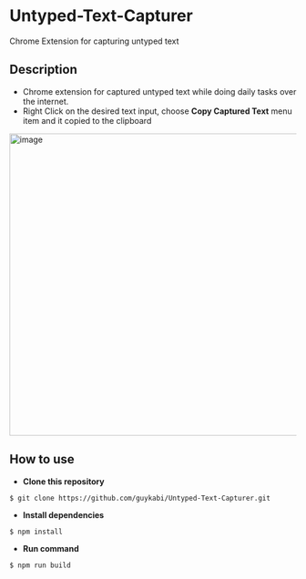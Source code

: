 # Untyped-Text-Capturer
Chrome Extension for capturing untyped text

## Description
- Chrome extension for captured untyped text while doing daily tasks over the internet.
- Right Click on the desired text input, choose **Copy Captured Text** menu item and it copied to the clipboard

<img width="531" alt="image" src="https://github.com/guykabi/Untyped-Text-Capturer/assets/99081637/58378332-8d3b-4bb9-a298-f9d5b4c5d1ac">

## How to use

- **Clone this repository**
````
$ git clone https://github.com/guykabi/Untyped-Text-Capturer.git
````

- **Install dependencies**
````
$ npm install
````

- **Run command**
````
$ npm run build
````

